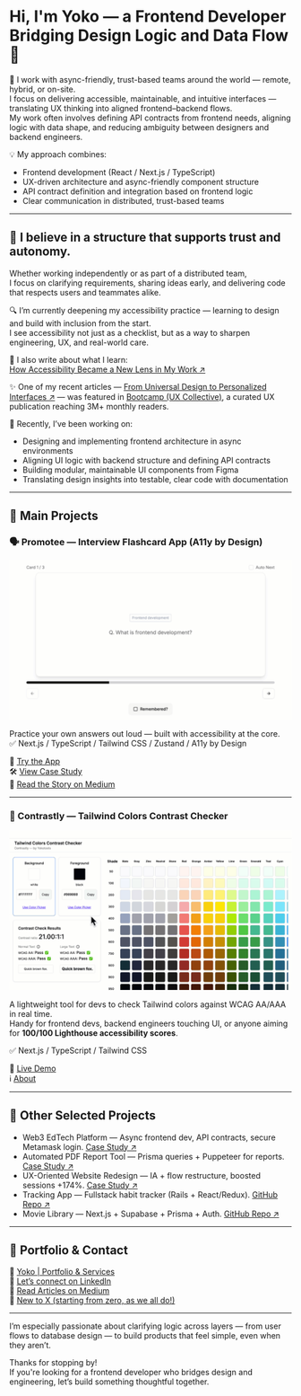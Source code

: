 # Hi, I'm Yoko — a Frontend Developer Bridging Design Logic and Data Flow 👋

🚀 I work with async-friendly, trust-based teams around the world — remote, hybrid, or on-site.  
I focus on delivering accessible, maintainable, and intuitive interfaces — translating UX thinking into aligned frontend–backend flows.  
My work often involves defining API contracts from frontend needs, aligning logic with data shape, and reducing ambiguity between designers and backend engineers.

💡 My approach combines:
- Frontend development (React / Next.js / TypeScript)
- UX-driven architecture and async-friendly component structure
- API contract definition and integration based on frontend logic
- Clear communication in distributed, trust-based teams

---

## 🌿 I believe in a structure that supports trust and autonomy.

Whether working independently or as part of a distributed team,  
I focus on clarifying requirements, sharing ideas early, and delivering code that respects users and teammates alike.

🔍 I’m currently deepening my accessibility practice — learning to design and build with inclusion from the start.  
I see accessibility not just as a checklist, but as a way to sharpen engineering, UX, and real-world care.

📖 I also write about what I learn:  
[How Accessibility Became a New Lens in My Work ↗](https://medium.com/@yokoworks.dev/how-accessibility-became-a-new-lens-in-my-work-and-why-im-learning-to-see-more-clearly-5f7e2a6d5cc5)

✨ One of my recent articles — [From Universal Design to Personalized Interfaces ↗](https://medium.com/@yokoworks.dev/from-universal-design-to-personalized-interfaces-rethinking-accessibility-3f0d9b31150b) — was featured in [Bootcamp (UX Collective)](https://bootcamp.uxdesign.cc), a curated UX publication reaching 3M+ monthly readers.

🧠 Recently, I’ve been working on:
- Designing and implementing frontend architecture in async environments
- Aligning UI logic with backend structure and defining API contracts
- Building modular, maintainable UI components from Figma
- Translating design insights into testable, clear code with documentation

---

## 🌟 Main Projects

### 🗣️ Promotee — Interview Flashcard App (A11y by Design)
![Promotee demo GIF](./images/promotee-demo.gif)

Practice your own answers out loud — built with accessibility at the core.  
✅ Next.js / TypeScript / Tailwind CSS / Zustand / A11y by Design  

🚀 [Try the App](https://www.promotee.app/)  
🛠 [View Case Study](https://abiding-snap-e4c.notion.site/Interview-Flashcard-App-A11Y-by-Design-In-Progress-249994322fd5806eb993deffb22cc09c?pvs=74)  
📝 [Read the Story on Medium](https://medium.com/@yokoworks.dev/what-building-my-first-a11y-focused-app-taught-me-7a2811de2fb1)

---

### 🎨 Contrastly — Tailwind Colors Contrast Checker
![Contrastly demo GIF](./images/contrastly-demo.gif)

A lightweight tool for devs to check Tailwind colors against WCAG AA/AAA in real time.  
Handy for frontend devs, backend engineers touching UI, or anyone aiming for **100/100 Lighthouse accessibility scores**.  

✅ Next.js / TypeScript / Tailwind CSS  

🔗 [Live Demo](https://contrastly.yokotools.dev/)  
ℹ️ [About](https://contrastly.yokotools.dev/about)

---

## 🔎 Other Selected Projects

- Web3 EdTech Platform — Async frontend dev, API contracts, secure Metamask login. [Case Study ↗](https://abiding-snap-e4c.notion.site/Web3-EdTech-Platform-Freelance-UX-Focused-Frontend-215994322fd5805abb2efcdd9afd042d?pvs=143)  
- Automated PDF Report Tool — Prisma queries + Puppeteer for reports. [Case Study ↗](https://abiding-snap-e4c.notion.site/Automated-Monthly-PDF-Report-Tool-232994322fd580f997a5ce5d05c44795)  
- UX-Oriented Website Redesign — IA + flow restructure, boosted sessions +174%. [Case Study ↗](https://abiding-snap-e4c.notion.site/UX-Oriented-Website-Redesign-for-a-Beauty-Appliance-Brand-215994322fd581c9baa0c654756bc1c2?pvs=143)  
- Tracking App — Fullstack habit tracker (Rails + React/Redux). [GitHub Repo ↗](https://github.com/yoko-vicky/Tracking-App-with-React-Redux)  
- Movie Library — Next.js + Supabase + Prisma + Auth. [GitHub Repo ↗](https://github.com/yoko-vicky/MyFavoriteMovies)

---

## 📘 Portfolio & Contact

🧭 [Yoko | Portfolio & Services](https://www.yokoworks.dev/)  
💬 [Let’s connect on LinkedIn](https://www.linkedin.com/in/yoko-vicky/)  
📰 [Read Articles on Medium](https://medium.com/@yokoworks.dev)  
🐣 [New to X (starting from zero, as we all do!)](https://x.com/yokoworks)

---

I’m especially passionate about clarifying logic across layers — from user flows to database design — to build products that feel simple, even when they aren’t.

Thanks for stopping by!  
If you're looking for a frontend developer who bridges design and engineering, let’s build something thoughtful together.

